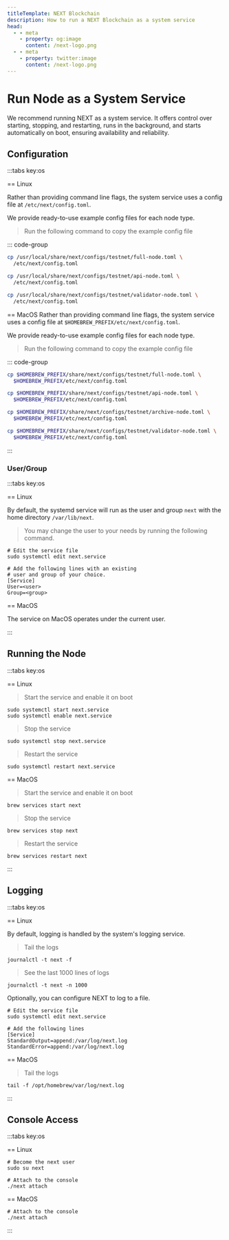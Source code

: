 ```yaml
---
titleTemplate: NEXT Blockchain
description: How to run a NEXT Blockchain as a system service
head:
  - - meta
    - property: og:image
      content: /next-logo.png
  - - meta
    - property: twitter:image
      content: /next-logo.png
---
```


# Run Node as a System Service

We recommend running NEXT as a system service.
It offers control over starting, stopping, and restarting, runs in the background, and starts automatically on boot,
ensuring availability and reliability.

## Configuration

:::tabs key:os

== Linux

Rather than providing command line flags, the system service uses a config file at `/etc/next/config.toml`.

We provide ready-to-use example config files for each node type.

> Run the following command to copy the example config file

::: code-group

```bash [Full Node]
cp /usr/local/share/next/configs/testnet/full-node.toml \
  /etc/next/config.toml
```

```bash [API Node]
cp /usr/local/share/next/configs/testnet/api-node.toml \
  /etc/next/config.toml
```

```bash [Validator]
cp /usr/local/share/next/configs/testnet/validator-node.toml \
  /etc/next/config.toml
```

== MacOS
Rather than providing command line flags, the system service uses a config file at `$HOMEBREW_PREFIX/etc/next/config.toml`.

We provide ready-to-use example config files for each node type.

> Run the following command to copy the example config file

::: code-group

```bash [Full Node]
cp $HOMEBREW_PREFIX/share/next/configs/testnet/full-node.toml \
  $HOMEBREW_PREFIX/etc/next/config.toml
```

```bash [API Node]
cp $HOMEBREW_PREFIX/share/next/configs/testnet/api-node.toml \
  $HOMEBREW_PREFIX/etc/next/config.toml
```

```bash [Archive Node]
cp $HOMEBREW_PREFIX/share/next/configs/testnet/archive-node.toml \
  $HOMEBREW_PREFIX/etc/next/config.toml
```

```bash [Validator Node]
cp $HOMEBREW_PREFIX/share/next/configs/testnet/validator-node.toml \
  $HOMEBREW_PREFIX/etc/next/config.toml
```

:::

### User/Group

:::tabs key:os

== Linux

By default, the systemd service will run as the user and group `next` with the home directory `/var/lib/next`.

> You may change the user to your needs by running the following command.

```shell
# Edit the service file
sudo systemctl edit next.service

# Add the following lines with an existing
# user and group of your choice.
[Service]
User=<user>
Group=<group>
```

== MacOS

The service on MacOS operates under the current user.

:::

## Running the Node

:::tabs key:os

== Linux

> Start the service and enable it on boot

```shell
sudo systemctl start next.service
sudo systemctl enable next.service
```

> Stop the service

```shell
sudo systemctl stop next.service
```

> Restart the service

```shell
sudo systemctl restart next.service
```

== MacOS

> Start the service and enable it on boot

```shell
brew services start next
```

> Stop the service

```shell
brew services stop next
```

> Restart the service

```shell
brew services restart next
```

:::

## Logging

:::tabs key:os

== Linux

By default, logging is handled by the system's logging service.

> Tail the logs

```shell
journalctl -t next -f
```

> See the last 1000 lines of logs

```shell
journalctl -t next -n 1000
```

Optionally, you can configure NEXT to log to a file.

```shell
# Edit the service file
sudo systemctl edit next.service

# Add the following lines
[Service]
StandardOutput=append:/var/log/next.log
StandardError=append:/var/log/next.log
```

== MacOS

> Tail the logs

```shell
tail -f /opt/homebrew/var/log/next.log
```

:::

## Console Access

:::tabs key:os

== Linux

```shell
# Become the next user
sudo su next

# Attach to the console
./next attach
```

== MacOS

```shell
# Attach to the console
./next attach
```

:::
